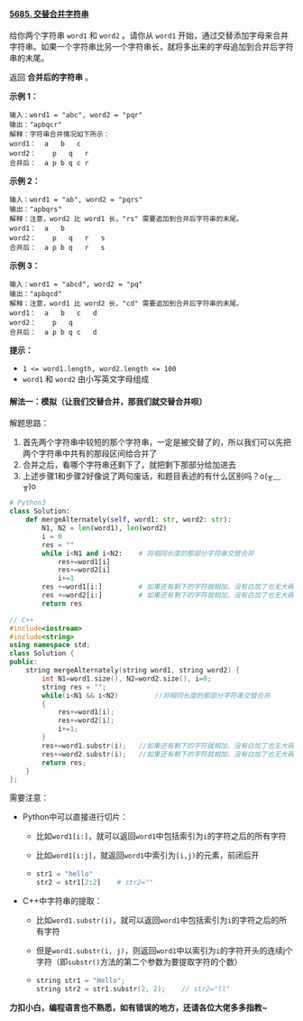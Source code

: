 #### [5685. 交替合并字符串](https://leetcode-cn.com/problems/merge-strings-alternately/)

给你两个字符串 `word1` 和 `word2` 。请你从 `word1` 开始，通过交替添加字母来合并字符串。如果一个字符串比另一个字符串长，就将多出来的字母追加到合并后字符串的末尾。

返回 **合并后的字符串** 。

 **示例 1：**

```
输入：word1 = "abc", word2 = "pqr"
输出："apbqcr"
解释：字符串合并情况如下所示：
word1：  a   b   c
word2：    p   q   r
合并后：  a p b q c r
```

**示例 2：**

```
输入：word1 = "ab", word2 = "pqrs"
输出："apbqrs"
解释：注意，word2 比 word1 长，"rs" 需要追加到合并后字符串的末尾。
word1：  a   b 
word2：    p   q   r   s
合并后：  a p b q   r   s
```

**示例 3：**

```
输入：word1 = "abcd", word2 = "pq"
输出："apbqcd"
解释：注意，word1 比 word2 长，"cd" 需要追加到合并后字符串的末尾。
word1：  a   b   c   d
word2：    p   q 
合并后：  a p b q c   d
```

 **提示：**

- `1 <= word1.length, word2.length <= 100`
- `word1` 和 `word2` 由小写英文字母组成

#### 解法一：模拟（让我们交替合并，那我们就交替合并呗）

解题思路：

1. 首先两个字符串中较短的那个字符串，一定是被交替了的，所以我们可以先把两个字符串中共有的那段区间给合并了
2. 合并之后，看哪个字符串还剩下了，就把剩下那部分给加进去
3. 上述步骤1和步骤2好像说了两句废话，和题目表述的有什么区别吗？o(╥﹏╥)o

```python
# Python3
class Solution:
    def mergeAlternately(self, word1: str, word2: str):
        N1, N2 = len(word1), len(word2)
        i = 0
        res = ""
        while i<N1 and i<N2:    # 将相同长度的那部分字符串交替合并
            res+=word1[i]
            res+=word2[i]
            i+=1
        res +=word1[i:]         # 如果还有剩下的字符就相加，没有白加了也无大碍
        res +=word2[i:]         # 如果还有剩下的字符就相加，没有白加了也无大碍
        return res
```

```c++
// C++
#include<iostream>
#include<string>
using namespace std;
class Solution {
public:
    string mergeAlternately(string word1, string word2) {
        int N1=word1.size(), N2=word2.size(), i=0;
        string res = "";
        while(i<N1 && i<N2)         //将相同长度的那部分字符串交替合并
        {
            res+=word1[i];
            res+=word2[i];
            i+=1;
        }
        res+=word1.substr(i);   //如果还有剩下的字符就相加，没有白加了也无大碍     
        res+=word2.substr(i);   //如果还有剩下的字符就相加，没有白加了也无大碍
        return res;
    }
};
```

需要注意：

- Python中可以直接进行切片：

  - 比如`word1[i:]`，就可以返回`word1`中包括索引为`i`的字符之后的所有字符

  - 比如`word1[i:j]`，就返回`word1`中索引为`[i,j)`的元素，前闭后开

  - ```python
    str1 = "hello"
    str2 = str1[2:2]	# str2=""
    ```

- C++中字符串的提取：

  - 比如`word1.substr(i)`，就可以返回`word1`中包括索引为`i`的字符之后的所有字符

  - 但是`word1.substr(i, j)`，则返回`word1`中以索引为`i`的字符开头的连续j个字符（即`substr()`方法的第二个参数为要提取字符的个数）

  - ```c++
    string str1 = "Hello";
    string str2 = str1.substr(2, 2);	// str2="ll"
    ```

**力扣小白，编程语言也不熟悉，如有错误的地方，还请各位大佬多多指教~**

